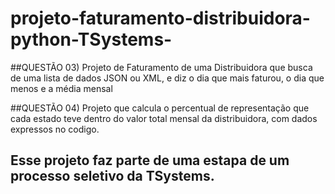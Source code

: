 # projeto-faturamento-distribuidora-python-TSystems-

##QUESTÃO 03) 
Projeto de Faturamento de uma Distribuidora que busca de uma lista de dados JSON ou XML, e diz o dia que mais faturou, o dia que menos e a média mensal

##QUESTÃO 04)
Projeto que calcula o percentual de representação que cada estado teve dentro do valor total mensal da distribuidora, com dados expressos no codigo.

## Esse projeto faz parte de uma estapa de um processo seletivo da TSystems.
